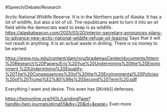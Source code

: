 #Speech/Debate/Research 

Arctic National Wildlife Reserve. It is in the Northern parts of Alaska. It has a lot of wildlife, but also a lot of oil. The republicans want to turn it into an oil field while the democrats want to keep is as wildlife. 
https://alaskabeacon.com/2025/03/20/interior-secretary-announces-plans-to-advance-new-arctic-national-wildlife-refuge-oil-leasing/
Says that it will not result in anything. It is an actual waste in drilling. There is no money to be earned 

https://www.nyu.edu/content/dam/nyu/brademasCenter/documents/Intern%20Research%20Papers/Eric%20Yue%20Undermining%20the%20Environment,%20Undermining%20Equality-%20The%20Consequences%20of%20the%20Environmental%20Policies%20of%20Trump%E2%80%99s%20Second%20Term%20.pdf 

Everything I want and desire. This even has [[Kritik]] defenses.


https://heinonline.org/HOL/LandingPage?handle=hein.journals/elrna55&div=20&id=&page=
Even more